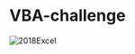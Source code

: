 # VBA-challenge

![2018Excel](https://user-images.githubusercontent.com/123120798/218888929-f2def99d-a7cc-4e14-b0d2-1a565da8b9ca.png)
